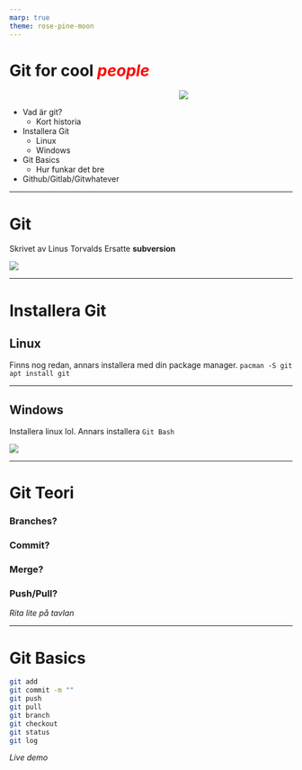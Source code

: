 ```yaml
---
marp: true
theme: rose-pine-moon
---
```

<style>
img.git{
    padding-left: 60%;
    max-width: 300px;
    background: none;
}
i.intro{
    color: red;
}
</style>

<h1>Git for cool <i class="intro">people</i></h1>
<img src="https://git-scm.com/images/logos/downloads/Git-Logo-White.png" class="git">


* Vad är git?
  * Kort historia
* Installera Git
  * Linux
  * Windows
* Git Basics
  * Hur funkar det bre
* Github/Gitlab/Gitwhatever

---

# Git

Skrivet av Linus Torvalds
Ersatte **subversion**

![](https://external-content.duckduckgo.com/iu/?u=https%3A%2F%2Fheise.cloudimg.io%2Fwidth%2F700%2Fq75.png-lossy-75.webp-lossy-75.foil1%2F_www-heise-de_%2Fimgs%2F18%2F2%2F3%2F2%2F1%2F0%2F3%2F7%2Ftorvalds-fuck-you-d8602173c29c3ef4.jpeg&f=1&nofb=1&ipt=3f2c2cee9842145a4c56d97eb4f6c4b7aa123443c9a1885fcf9bba067854ee71&ipo=images)

---

# Installera Git
## Linux

Finns nog redan, annars installera med din package manager.
`pacman -S git`
`apt install git`

---

## Windows

Installera linux lol.
Annars installera `Git Bash`

<img class="gitbash" src="https://phoenixnap.com/kb/wp-content/uploads/2021/09/git-add.png">

---
# Git Teori

### Branches?
### Commit?
### Merge?
### Push/Pull?

*Rita lite på tavlan*

---
# Git Basics

```bash
git add
git commit -m ""
git push
git pull
git branch
git checkout
git status
git log
```
*Live demo*